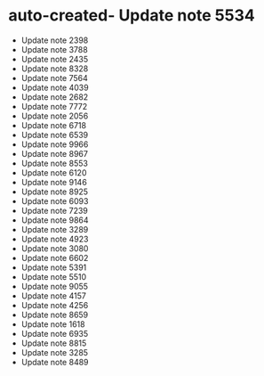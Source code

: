 # auto-created- Update note 5534
- Update note 2398
- Update note 3788
- Update note 2435
- Update note 8328
- Update note 7564
- Update note 4039
- Update note 2682
- Update note 7772
- Update note 2056
- Update note 6718
- Update note 6539
- Update note 9966
- Update note 8967
- Update note 8553
- Update note 6120
- Update note 9146
- Update note 8925
- Update note 6093
- Update note 7239
- Update note 9864
- Update note 3289
- Update note 4923
- Update note 3080
- Update note 6602
- Update note 5391
- Update note 5510
- Update note 9055
- Update note 4157
- Update note 4256
- Update note 8659
- Update note 1618
- Update note 6935
- Update note 8815
- Update note 3285
- Update note 8489
